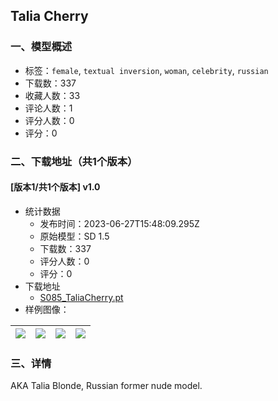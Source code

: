 ## Talia Cherry
### 一、模型概述

- 标签：`female`, `textual inversion`, `woman`, `celebrity`, `russian`
- 下载数：337
- 收藏人数：33
- 评论人数：1
- 评分人数：0
- 评分：0

### 二、下载地址（共1个版本）

#### [版本1/共1个版本] v1.0

- 统计数据
  - 发布时间：2023-06-27T15:48:09.295Z
  - 原始模型：SD 1.5
  - 下载数：337
  - 评分人数：0
  - 评分：0
- 下载地址
  - [S085_TaliaCherry.pt](https://civitai.com/api/download/models/105295)
- 样例图像：

| <img src="https://image.civitai.com/xG1nkqKTMzGDvpLrqFT7WA/bbda367d-e48f-4d38-952a-acf66d4a405e/width=450/1310232.jpeg" /> | <img src="https://image.civitai.com/xG1nkqKTMzGDvpLrqFT7WA/0d5e5a0e-5fd0-4b61-851f-6cccdde79b05/width=450/1310235.jpeg" /> | <img src="https://image.civitai.com/xG1nkqKTMzGDvpLrqFT7WA/15c0e6d4-4e95-4562-96d0-a068991bd4a1/width=450/1310241.jpeg" /> | <img src="https://image.civitai.com/xG1nkqKTMzGDvpLrqFT7WA/501181c5-88fd-48be-947b-8f26630bab2b/width=450/1310245.jpeg" /> |
| ---- | ---- | ---- | ---- |


### 三、详情
<p>AKA Talia Blonde, Russian former nude model.</p>